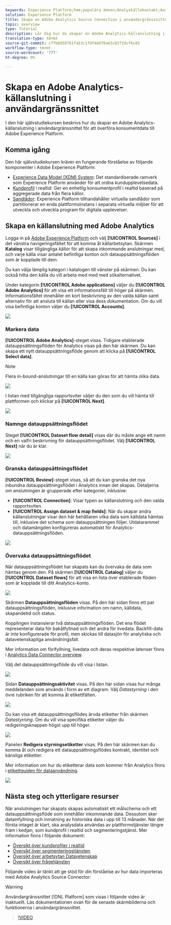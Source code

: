 ```yaml
---
keywords: Experience Platform;hem;populära ämnen;Analyskällekontakt;Analyskontakt;Analyskälla;Analytics
solution: Experience Platform
title: Skapa en Adobe Analytics Source Connection i användargränssnittet
topic: overview
type: Tutorial
description: Lär dig hur du skapar en Adobe Analytics-källanslutning i användargränssnittet för att överföra konsumentdata till Adobe Experience Platform.
translation-type: tm+mt
source-git-commit: c7fb0d50761fa53c1fdf4dd70a63c62f2dcf6c85
workflow-type: tm+mt
source-wordcount: '777'
ht-degree: 0%

---
```



# Skapa en Adobe Analytics-källanslutning i användargränssnittet

I den här självstudiekursen beskrivs hur du skapar en Adobe Analytics-källanslutning i användargränssnittet för att överföra konsumentdata till Adobe Experience Platform.

## Komma igång

Den här självstudiekursen kräver en fungerande förståelse av följande komponenter i Adobe Experience Platform:

* [Experience Data Model (XDM) System](../../../../../xdm/home.md): Det standardiserade ramverk som Experience Platform använder för att ordna kundupplevelsedata.
* [Kundprofil](../../../../../profile/home.md) i realtid: Ger en enhetlig konsumentprofil i realtid baserad på aggregerade data från flera källor.
* [Sandlådor](../../../../../sandboxes/home.md): Experience Platform tillhandahåller virtuella sandlådor som partitionerar en enda plattformsinstans i separata virtuella miljöer för att utveckla och utveckla program för digitala upplevelser.

## Skapa en källanslutning med Adobe Analytics

Logga in på [Adobe Experience Platform](https://platform.adobe.com) och välj **[!UICONTROL Sources]** i det vänstra navigeringsfältet för att komma åt källarbetsytan. Skärmen **Katalog** visar tillgängliga källor för att skapa inkommande anslutningar med, och varje källa visar antalet befintliga konton och datauppsättningsflöden som är kopplade till dem.

Du kan välja lämplig kategori i katalogen till vänster på skärmen. Du kan också hitta den källa du vill arbeta med med med sökalternativet.

Under kategorin **[!UICONTROL Adobe applications]** väljer du **[!UICONTROL Adobe Analytics]** för att visa ett informationsfält till höger på skärmen. Informationsfältet innehåller en kort beskrivning av den valda källan samt alternativ för att ansluta till källan eller visa dess dokumentation. Om du vill visa befintliga konton väljer du **[!UICONTROL Accounts]**.

![](../../../../images/tutorials/create/analytics/catalog.png)

### Markera data

**[!UICONTROL Adobe Analytics]**-steget visas. Tidigare etablerade datauppsättningsflöden för Analytics visas på den här skärmen. Du kan skapa ett nytt datauppsättningsflöde genom att klicka på **[!UICONTROL Select data]**.

>[!NOTE]
>
>Flera in-bound-anslutningar till en källa kan göras för att hämta olika data.

![](../../../../images/tutorials/create/analytics/dataset-flows.png)

<!---Analytics report suites can be configured for one sandbox at a time. To import the same report suite into a different sandbox, the dataset flow will have to be deleted and instantiated again via configuration for a different sandbox.--->

I listan med tillgängliga rapportsviter väljer du den som du vill hämta till plattformen och klickar på **[!UICONTROL Next]**.

![](../../../../images/tutorials/create/analytics/select-data.png)

### Namnge datauppsättningsflödet

Steget **[!UICONTROL Dataset flow detail]** visas där du måste ange ett namn och en valfri beskrivning för datauppsättningsflödet. Välj **[!UICONTROL Next]** när du är klar.

![](../../../../images/tutorials/create/analytics/dataset-flow-detail.png)

### Granska datauppsättningsflödet

**[!UICONTROL Review]**-steget visas, så att du kan granska det nya inbundna datauppsättningsflödet i Analytics innan det skapas. Detaljerna om anslutningen är grupperade efter kategorier, inklusive:

* **[!UICONTROL Connection]**: Visar typen av källanslutning och den valda rapportsviten.
* **[!UICONTROL Assign dataset & map fields]**: När du skapar andra källanslutningar visar den här behållaren vilka data som källdata hämtas till, inklusive det schema som datauppsättningen följer. Utdatarammet och datamängden konfigureras automatiskt för Analytics-datauppsättningsflöden.

![](../../../../images/tutorials/create/analytics/review.png)

### Övervaka datauppsättningsflödet

När datauppsättningsflödet har skapats kan du övervaka de data som hämtas genom den. På skärmen **[!UICONTROL Catalog]** väljer du **[!UICONTROL Dataset flows]** för att visa en lista över etablerade flöden som är kopplade till ditt Analytics-konto.

![](../../../../images/tutorials/create/analytics/catalog-dataset-flows.png)

Skärmen **Datauppsättningsflöden** visas. På den här sidan finns ett par datauppsättningsflöden, inklusive information om namn, källdata, skapandetid och status.

Kopplingen instansierar två datauppsättningsflöden. Det ena flödet representerar data för bakåtfyllnad och det andra för livedata. Backfill-data är inte konfigurerade för profil, men skickas till datasjön för analytiska och datavetenskapliga användningsfall.

Mer information om förifyllning, livedata och deras respektive latenser finns i [Analytics Data Connector overview](../../../../connectors/adobe-applications/analytics.md).

Välj det datauppsättningsflöde du vill visa i listan.

![](../../../../images/tutorials/create/analytics/backfill.png)

Sidan **Datauppsättningsaktivitet** visas. På den här sidan visas hur många meddelanden som används i form av ett diagram. Välj *Datastyrning* i den övre rubriken för att komma åt etikettfälten.

![](../../../../images/tutorials/create/analytics/batches.png)

Du kan visa ett datauppsättningsflödes ärvda etiketter från skärmen *Datastyrning*. Om du vill visa specifika etiketter väljer du redigeringsknappen högst upp till höger.

![](../../../../images/tutorials/create/analytics/data-gov.png)

Panelen **Redigera styrningsetiketter** visas. På den här skärmen kan du komma åt och redigera ett datauppsättningsflödes kontrakt, identitet och känsliga etiketter.

Mer information om hur du etiketterar data som kommer från Analytics finns i [etikettguiden för dataanvändning](../../../../../data-governance/labels/user-guide.md).

![](../../../../images/tutorials/create/analytics/labels.png)

## Nästa steg och ytterligare resurser

När anslutningen har skapats skapas automatiskt ett målschema och ett datauppsättningsflöde som innehåller inkommande data. Dessutom sker datainfyllning och inmatning av historiska data i upp till 13 månader. När det första intaget är klart, ska analysdata användas av plattformstjänster längre fram i kedjan, som kundprofil i realtid och segmenteringstjänst. Mer information finns i följande dokument:

* [Översikt över kundprofiler i realtid](../../../../../profile/home.md)
* [Översikt över segmenteringstjänsten](../../../../../segmentation/home.md)
* [Översikt över arbetsytan Datavetenskap](../../../../../data-science-workspace/home.md)
* [Översikt över frågetjänsten](../../../../../query-service/home.md)

Följande video är tänkt att ge stöd för din förståelse av hur data importeras med Adobe Analytics Source Connector:

>[!WARNING]
>
> Användargränssnittet [!DNL Platform] som visas i följande video är inaktuellt. Läs dokumentationen ovan för de senaste skärmbilderna och funktionerna i användargränssnittet.

>[!VIDEO](https://video.tv.adobe.com/v/29687?quality=12&learn=on)

